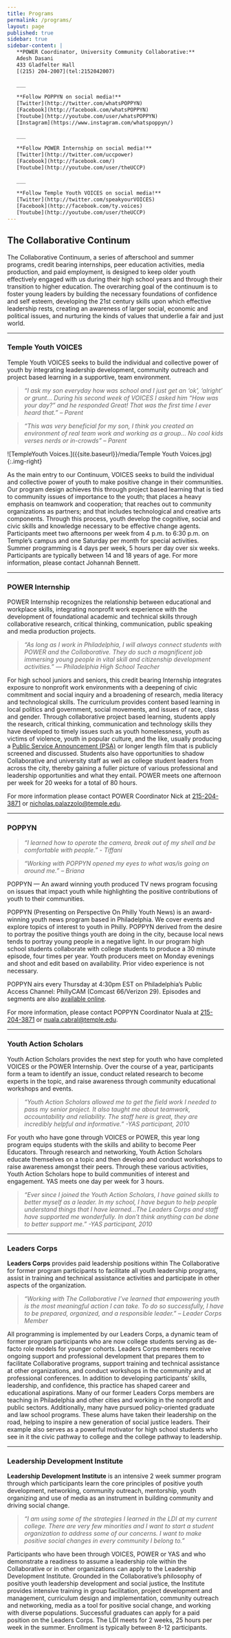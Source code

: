 ```yaml
---
title: Programs
permalink: /programs/
layout: page
published: true
sidebar: true
sidebar-content: |
   **POWER Coordinator, University Community Collaborative:**  
   Adesh Dasani   
   433 Gladfelter Hall    
   [(215) 204-2007](tel:2152042007)      
   
   ___ 
   
   **Follow POPPYN on social media!**  
   [Twitter](http://twitter.com/whatsPOPPYN)   
   [Facebook](http://facebook.com/whatsPOPPYN)    
   [Youtube](http://youtube.com/user/whatsPOPPYN)      
   [Instagram](https://www.instagram.com/whatspoppyn/)      
   
   ___ 
   
   **Follow POWER Internship on social media!**  
   [Twitter](http://twitter.com/uccpower)   
   [Facebook](http://facebook.com/)    
   [Youtube](http://youtube.com/user/theUCCP)           
   
   ___ 
   
   **Follow Temple Youth VOICES on social media!**  
   [Twitter](http://twitter.com/speakyourVOICES)   
   [Facebook](http://facebook.com/ty.voices)    
   [Youtube](http://youtube.com/user/theUCCP)
---
```


## The Collaborative Continum

The Collaborative Continuum, a series of afterschool and summer programs, credit bearing internships, peer education activities, media production, and paid employment, is designed to keep older youth effectively engaged with us during their high school years and through their transition to higher education.  The overarching goal of the continuum is to foster young leaders by building the necessary foundations of confidence and self esteem, developing the 21st century skills upon which effective leadership rests, creating an awareness of larger social, economic and political issues, and nurturing the kinds of values that underlie a fair and just world.

---

### Temple Youth VOICES

Temple Youth VOICES seeks to build the individual and collective power of youth by integrating leadership development, community outreach and project based learning in a supportive, team environment.

> _“I ask my son everyday how was school and I just get an ‘ok’, ‘alright’ or grunt… During his second week of VOICES I asked him “How was your day?” and he responded Great! That was the first time I ever heard that.” – Parent_

> _“This was very beneficial for my son, I think you created an environment of real team work and working as a group… No cool kids verses nerds or in-crowds” – Parent_

![TempleYouth Voices.]({{site.baseurl}}/media/Temple Youth Voices.jpg){:.img-right}

As the main entry to our Continuum, VOICES seeks to build the individual and collective power of youth to make positive change in their communities.  Our program design achieves this through project based learning that is tied to community issues of importance to the youth; that places a heavy emphasis on teamwork and cooperation; that reaches out to community organizations as partners;  and that includes technological and creative arts components. Through this process, youth develop the cognitive, social and civic skills and knowledge necessary to be effective change agents.   Participants meet two afternoons per week from 4 p.m. to 6:30 p.m. on Temple’s campus and one Saturday per month for special activities. Summer programming is 4 days per week, 5 hours per day over six weeks. Participants are typically between 14 and 18 years of age. For more information, please contact Johannah Bennett.

---

### POWER Internship

POWER Internship recognizes the relationship between educational and workplace skills, integrating nonprofit work experience with the development of foundational academic and technical skills through collaborative research, critical thinking, communication, public speaking and media production projects.

> _“As long as I work in Philadelphia, I will always connect students with POWER and the Collaborative. They do such a magnificent job immersing young people in vital skill and citizenship development activities.” — Philadelphia High School Teacher_

For high school juniors and seniors, this credit bearing Internship integrates exposure to nonprofit work environments with a deepening of civic commitment and social inquiry and a broadening of research, media literacy and technological skills. The curriculum provides content based learning in local politics and government, social movements, and issues of race, class and gender. Through collaborative project based learning, students apply the research, critical thinking, communication and technology skills they have developed to timely issues such as youth homelessness, youth as victims of violence, youth in popular culture, and the like, usually producing a [Public Service Announcement (PSA)](https://www.youtube.com/watch?v=9AqDPxQdbj8) or longer length film that is publicly screened and discussed.  Students also have opportunities to shadow Collaborative and university staff as well as college student leaders from across the city, thereby gaining a fuller picture of various professional and leadership opportunities and what they entail.  POWER meets one afternoon per week for 20 weeks for a total of 80 hours.

For more information please contact POWER Coordinator Nick at [215-204-3871](tel:2152043871) or [nicholas.palazzolo@temple.edu](mailto:nicholas.palazzolo@temple.edu). 

---

### POPPYN

> _“I learned how to operate the camera, break out of my shell and be comfortable with people.” - Tiffani_

> _“Working with POPPYN opened my eyes to what was/is going on around me.” – Briana_

POPPYN — An award winning youth produced TV news program focusing on issues that impact youth while highlighting the positive contributions of youth to their communities.

POPPYN (Presenting on Perspective On Philly Youth News) is an award-winning youth news program based in Philadelphia. We cover events and explore topics of interest to youth in Philly.  POPPYN derived from the desire to portray the positive things youth are doing in the city, because local news tends to portray young people in a negative light.  In our program high school students collaborate with college students to produce a 30 minute episode, four times per year.  Youth producers meet on Monday evenings and shoot and edit based on availability. Prior video experience is not necessary.

POPPYN airs every Thursday at 4:30pm EST on Philadelphia’s Public Access Channel: PhillyCAM (Comcast 66/Verizon 29). Episodes and segments are also [available online](http://www.youtube.com/watch?feature=player_embedded&v=X6-iaAOB2ko).

For more information, please contact POPPYN Coordinator Nuala at [215-204-3871](tel:2152043871) or [nuala.cabral@temple.edu](mailto:nuala.cabral@temple.edu).

---

### Youth Action Scholars

Youth Action Scholars provides the next step for youth who have completed VOICES or the POWER Internship. Over the course of a year, participants form a team to identify an issue, conduct related research to become experts in the topic, and raise awareness through community educational workshops and events.

> _“Youth Action Scholars allowed me to get the field work I needed to pass my senior project.  It also taught me about teamwork, accountability and reliability.  The staff here is great, they are incredibly helpful and informative.” -YAS participant, 2010_

For youth who have gone through VOICES or POWER, this year long program equips students with the skills and ability to become Peer Educators.  Through research and networking, Youth Action Scholars educate themselves on a topic and then develop and conduct workshops to raise awareness amongst their peers.  Through these various activities, Youth Action Scholars hope to build communities of interest and engagement. YAS meets one day per week for 3 hours.

> _“Ever since I joined the Youth Action Scholars, I have gained skills to better myself as a leader.  In my school, I have begun to help people understand things that I have learned…The Leaders Corps and staff have supported me wonderfully.  In don’t  think anything can be done to better support me.”  -YAS participant, 2010_

---

### Leaders Corps

**Leaders Corps** provides paid leadership positions within The Collaborative for former program participants to facilitate all youth leadership programs, assist in training and technical assistance activities and participate in other aspects of the organization.

> _“Working with The Collaborative I’ve learned that empowering youth is the most meaningful action I can take.  To do so successfully, I have to be prepared, organized, and a responsible leader.”  – Leader Corps Member_

All programming is implemented by our Leaders Corps, a dynamic team of former program participants who are now college students serving as de-facto role models for younger cohorts. Leaders Corps members receive ongoing support and professional development that prepares them to facilitate Collaborative programs, support training and technical assistance at other organizations, and conduct workshops in the community and at professional conferences.  In addition to developing participants’ skills, leadership, and confidence, this practice has shaped career and educational aspirations. Many of our former Leaders Corps members are teaching in Philadelphia and other cities and working in the nonprofit and public sectors. Additionally, many have pursued policy-oriented graduate and law school programs. These alums have taken their leadership on the road, helping to inspire a new generation of social justice leaders. Their example also serves as a powerful motivator for high school students who see in it the civic pathway to college and the college pathway to leadership.

---

### Leadership Development Institute

**Leadership Development Institute** is an intensive 2 week summer program through which participants learn the core principles of positive youth development, networking, community outreach, mentorship, youth organizing and use of media as an instrument in building community and driving social change.

> _“I am using some of the strategies I learned in the LDI at my current college. There are very few minorities and I want to start a student organization to address some of our concerns. I want to make positive social changes in every community I belong to.”_

Participants who have been through VOICES, POWER or YAS and who demonstrate a readiness to assume a leadership role within the Collaborative or in other organizations can apply to the Leadership Development Institute.  Grounded in the Collaborative’s philosophy of positive youth leadership development and social justice, the Institute provides intensive training in group facilitation, project development and management, curriculum design and implementation, community outreach and networking, media as a tool for positive social change, and working with diverse populations.  Successful graduates can apply for a paid position on the Leaders Corps.  The LDI meets for 2 weeks, 25 hours per week in the summer.  Enrollment is typically between 8-12 participants.
